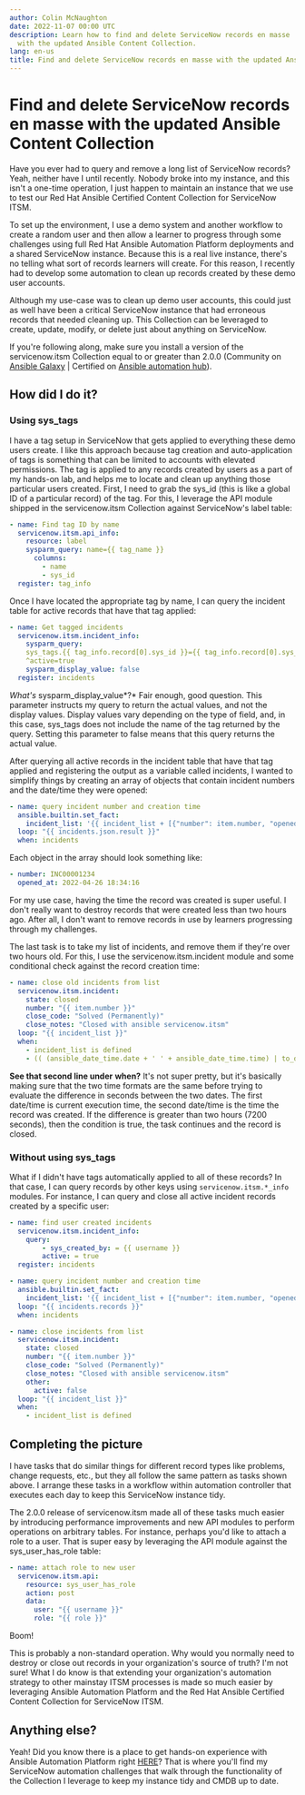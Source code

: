 ```yaml
---
author: Colin McNaughton
date: 2022-11-07 00:00 UTC
description: Learn how to find and delete ServiceNow records en masse
  with the updated Ansible Content Collection.
lang: en-us
title: Find and delete ServiceNow records en masse with the updated Ansible Content Collection
---
```


# Find and delete ServiceNow records en masse with the updated Ansible Content Collection

Have you ever had to query and remove a long list of ServiceNow records?
Yeah, neither have I until recently. Nobody broke into my instance, and
this isn't a one-time operation, I just happen to maintain an instance
that we use to test our Red Hat Ansible Certified Content Collection
for ServiceNow ITSM. 

To set up the environment, I use a demo system and another workflow to
create a random user and then allow a learner to progress through some
challenges using full Red Hat Ansible Automation Platform deployments
and a shared ServiceNow instance. Because this is a real live instance,
there's no telling what sort of records learners will create. For this
reason, I recently had to develop some automation to clean up records
created by these demo user accounts.

Although my use-case was to clean up demo user accounts, this could just
as well have been a critical ServiceNow instance that had erroneous
records that needed cleaning up. This Collection can be leveraged to
create, update, modify, or delete just about anything on ServiceNow.

If you're following along, make sure you install a version of the
servicenow.itsm Collection equal to or greater than 2.0.0 (Community on
[Ansible Galaxy](https://galaxy.ansible.com/servicenow/itsm) \|
Certified on [Ansible automation
hub](https://console.redhat.com/ansible/automation-hub/servicenow/itsm)).

## How did I do it?

### Using sys_tags

I have a tag setup in ServiceNow that gets applied to everything these
demo users create. I like this approach because tag creation and
auto-application of tags is something that can be limited to accounts
with elevated permissions. The tag is applied to any records created by
users as a part of my hands-on lab, and helps me to locate and clean up
anything those particular users created. First, I need to grab the
sys_id (this is like a global ID of a particular record) of the tag. For
this, I leverage the API module shipped in the servicenow.itsm
Collection against ServiceNow's label table:

``` yml
- name: Find tag ID by name
  servicenow.itsm.api_info:
    resource: label
    sysparm_query: name={{ tag_name }}
      columns:
        - name
        - sys_id
  register: tag_info
```

Once I have located the appropriate tag by name, I can query the
incident table for active records that have that tag applied:

``` yml
- name: Get tagged incidents
  servicenow.itsm.incident_info:
    sysparm_query:
    sys_tags.{{ tag_info.record[0].sys_id }}={{ tag_info.record[0].sys_id }}
    ^active=true
    sysparm_display_value: false
  register: incidents
```

*What's* sysparm_display_value*?* Fair enough, good question. This
parameter instructs my query to return the actual values, and not the
display values. Display values vary depending on the type of field, and,
in this case, sys_tags does not include the name of the tag returned by
the query. Setting this parameter to false means that this query returns
the actual value. 

After querying all active records in the incident table that have that
tag applied and registering the output as a variable called incidents, I
wanted to simplify things by creating an array of objects that contain
incident numbers and the date/time they were opened:

``` yml
- name: query incident number and creation time
  ansible.builtin.set_fact:
    incident_list: '{{ incident_list + [{"number": item.number, "opened_at": item.opened_at}] }}'
  loop: "{{ incidents.json.result }}"
  when: incidents
```

Each object in the array should look something like:

``` yml
- number: INC00001234
  opened_at: 2022-04-26 18:34:16
```

For my use case, having the time the record was created is super useful.
I don't really want to destroy records that were created less than two
hours ago. After all, I don't want to remove records in use by learners
progressing through my challenges.

The last task is to take my list of incidents, and remove them if
they're over two hours old. For this, I use the
servicenow.itsm.incident module and some conditional check against the
record creation time:

``` yml
- name: close old incidents from list
  servicenow.itsm.incident:
    state: closed
    number: "{{ item.number }}"
    close_code: "Solved (Permanently)"
    close_notes: "Closed with ansible servicenow.itsm"
  loop: "{{ incident_list }}"
  when:
    - incident_list is defined
    - (( (ansible_date_time.date + ' ' + ansible_date_time.time) | to_datetime) - (item.opened_at | to_datetime)).total_seconds() > 7200
```

**See that second line under** **when?** It's not super pretty, but
it's basically making sure that the two time formats are the same
before trying to evaluate the difference in seconds between the two
dates. The first date/time is current execution time, the second
date/time is the time the record was created. If the difference is
greater than two hours (7200 seconds), then the condition is true, the
task continues and the record is closed.

### Without using sys_tags

What if I didn't have tags automatically applied to all of these
records? In that case, I can query records by other keys using
`servicenow.itsm.*_info` modules. For instance, I can query and close
all active incident records created by a specific user:

``` yml
- name: find user created incidents
  servicenow.itsm.incident_info:
    query:
        - sys_created_by: = {{ username }}
        active: = true
  register: incidents

- name: query incident number and creation time
  ansible.builtin.set_fact:
    incident_list: '{{ incident_list + [{"number": item.number, "opened_at": item.opened_at}] }}'
  loop: "{{ incidents.records }}"
  when: incidents

- name: close incidents from list
  servicenow.itsm.incident:
    state: closed
    number: "{{ item.number }}"
    close_code: "Solved (Permanently)"
    close_notes: "Closed with ansible servicenow.itsm"
    other:
      active: false
  loop: "{{ incident_list }}"
  when:
    - incident_list is defined
```

## Completing the picture

I have tasks that do similar things for different record types like
problems, change requests, etc., but they all follow the same pattern as
tasks shown above. I arrange these tasks in a workflow within automation
controller that executes each day to keep this ServiceNow instance tidy.

The 2.0.0 release of servicenow.itsm made all of these tasks much easier
by introducing performance improvements and new API modules to perform
operations on arbitrary tables. For instance, perhaps you'd like to
attach a role to a user. That is super easy by leveraging the API module
against the sys_user_has_role table:

``` yml
- name: attach role to new user
  servicenow.itsm.api:
    resource: sys_user_has_role
    action: post
    data:
      user: "{{ username }}"
      role: "{{ role }}"
```

Boom!

This is probably a non-standard operation. Why would you normally need
to destroy or close out records in your organization's source of truth?
I'm not sure! What I do know is that extending your organization's
automation strategy to other mainstay ITSM processes is made so much
easier by leveraging Ansible Automation Platform and the Red Hat Ansible
Certified Content Collection for ServiceNow ITSM.

## Anything else?

Yeah! Did you know there is a place to get hands-on experience with
Ansible Automation Platform right
[HERE](https://www.redhat.com/en/engage/redhat-ansible-automation-202108061218)?
That is where you'll find my ServiceNow automation challenges that walk
through the functionality of the Collection I leverage to keep my
instance tidy and CMDB up to date.
